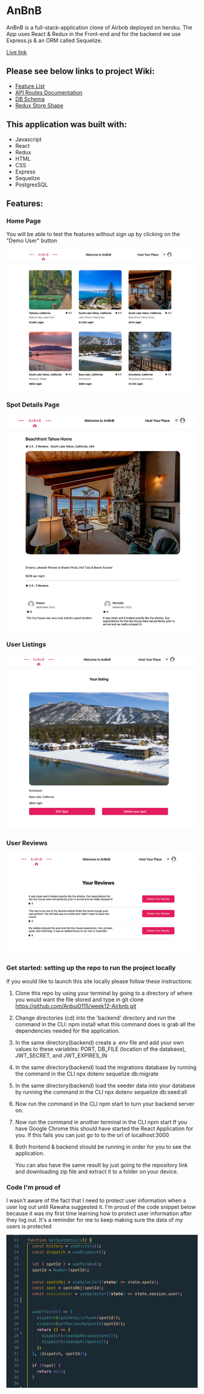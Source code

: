 
# AnBnB

AnBnB is a full-stack-application clone of Airbnb deployed on heroku. The App uses React & Redux in the Front-end and for the backend we use Express.js & an ORM called Sequelize.

[Live link](https://anbnb.herokuapp.com/)

## Please see below links to project Wiki:

- [Feature List](https://github.com/Anbui0115/week12-Airbnb/wiki/CRUD-FEATURES)
- [API Routes Documentation](https://github.com/Anbui0115/week12-Airbnb/wiki/API-Routes-Documentation)
- [DB Schema](https://github.com/Anbui0115/week12-Airbnb/wiki/DB-Schema)
- [Redux Store Shape](https://github.com/Anbui0115/week12-Airbnb/wiki/Redux-Store-Shape)


## This application was built with:

- Javascript
- React
- Redux
- HTML
- CSS
- Express
- Sequelize
- PostgresSQL

## Features:

### Home Page

You will be able to test the features without sign up by clicking on the "Demo User" button


![homepage](Screenshots/homepage.png)



### Spot Details Page

![spotDetails](Screenshots/spot-details.png)



### User Listings

![userListings](Screenshots/User-listings.png)



### User Reviews

![userReviews](Screenshots/User-reviews.png)



### Get started: setting up the repo to run the project locally

If you would like to launch this site locally please follow these instructions:

1. Clone this repo by using your terminal by going to a directory of where you would want the file stored and type in git clone https://github.com/Anbui0115/week12-Airbnb.git
2. Change directories (cd) into the 'backend' directory and run the command in the CLI: npm install what this command does is grab all the dependencies needed for the application.
3. In the same directory(backend) create a .env file and add your own values to these variables: PORT, DB_FILE (location of the database), JWT_SECRET, and JWT_EXPIRES_IN
4. In the same directory(backend) load the migrations database by running the command in the CLI npx dotenv sequelize db:migrate
5. In the same directory(backend) load the seeder data into your database by running the command in the CLI npx dotenv sequelize db:seed:all
6. Now run the command in the CLI npm start to turn your backend server on.
7. Now run the command in another terminal in the CLI npm start If you have Google Chrome this should have started the React Application for you. If this fails you can just go to to the url of localhost:3000
8. Both frontend & backend should be running in order for you to see the application.

   You can also have the same result by just going to the repository link and downloading zip file and extract it to a folder on your device.

### Code I'm proud of


I wasn't aware of the fact that I need to protect user information when a user log out until Rawaha suggested it.
I'm proud of the code snippet below because it was my first time learning how to protect user information after they log out. It's a reminder for me to keep making sure the data of my users is protected

![codeSnippet](Screenshots/proud.png)
